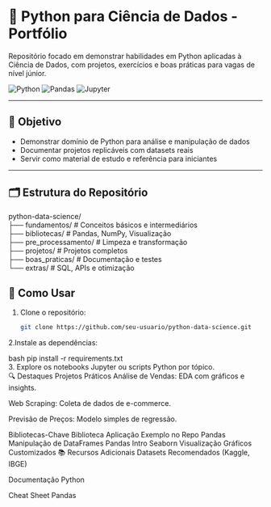 # 🐍 Python para Ciência de Dados - Portfólio 

Repositório focado em demonstrar habilidades em Python aplicadas à Ciência de Dados, com projetos, exercícios e boas práticas para vagas de nível júnior.

![Python](https://img.shields.io/badge/Python-3.10%2B-blue)
![Pandas](https://img.shields.io/badge/Pandas-2.0%2B-orange)
![Jupyter](https://img.shields.io/badge/Jupyter-Notebook-yellow)

---

## 📌 Objetivo

- Demonstrar domínio de Python para análise e manipulação de dados  
- Documentar projetos replicáveis com datasets reais  
- Servir como material de estudo e referência para iniciantes  

---

## 🗂 Estrutura do Repositório  
python-data-science/  
├── fundamentos/ # Conceitos básicos e intermediários  
├── bibliotecas/ # Pandas, NumPy, Visualização  
├── pre_processamento/ # Limpeza e transformação  
├── projetos/ # Projetos completos  
├── boas_praticas/ # Documentação e testes  
└── extras/ # SQL, APIs e otimização  

## 🚀 Como Usar
1. Clone o repositório:
   ```bash
   git clone https://github.com/seu-usuario/python-data-science.git
2.Instale as dependências:

bash
pip install -r requirements.txt  
3. Explore os notebooks Jupyter ou scripts Python por tópico.  
🔍 Destaques
Projetos Práticos
Análise de Vendas: EDA com gráficos e insights.

Web Scraping: Coleta de dados de e-commerce.

Previsão de Preços: Modelo simples de regressão.

Bibliotecas-Chave
Biblioteca	Aplicação	Exemplo no Repo
Pandas	Manipulação de DataFrames	Pandas Intro
Seaborn	Visualização	Gráficos Customizados
📚 Recursos Adicionais
Datasets Recomendados (Kaggle, IBGE)

Documentação Python

Cheat Sheet Pandas



   
